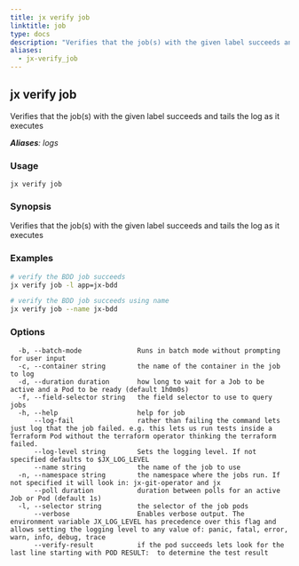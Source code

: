 ```yaml
---
title: jx verify job
linktitle: job
type: docs
description: "Verifies that the job(s) with the given label succeeds and tails the log as it executes ***Aliases**: logs*"
aliases:
  - jx-verify_job
---
```


## jx verify job

Verifies that the job(s) with the given label succeeds and tails the log as it executes

***Aliases**: logs*

### Usage

```
jx verify job
```

### Synopsis

Verifies that the job(s) with the given label succeeds and tails the log as it executes

### Examples

  ```bash
  # verify the BDD job succeeds
  jx verify job -l app=jx-bdd
  
  # verify the BDD job succeeds using name
  jx verify job --name jx-bdd

  ```
### Options

```
  -b, --batch-mode              Runs in batch mode without prompting for user input
  -c, --container string        the name of the container in the job to log
  -d, --duration duration       how long to wait for a Job to be active and a Pod to be ready (default 1h0m0s)
  -f, --field-selector string   the field selector to use to query jobs
  -h, --help                    help for job
      --log-fail                rather than failing the command lets just log that the job failed. e.g. this lets us run tests inside a Terraform Pod without the terraform operator thinking the terraform failed.
      --log-level string        Sets the logging level. If not specified defaults to $JX_LOG_LEVEL
      --name string             the name of the job to use
  -n, --namespace string        the namespace where the jobs run. If not specified it will look in: jx-git-operator and jx
      --poll duration           duration between polls for an active Job or Pod (default 1s)
  -l, --selector string         the selector of the job pods
      --verbose                 Enables verbose output. The environment variable JX_LOG_LEVEL has precedence over this flag and allows setting the logging level to any value of: panic, fatal, error, warn, info, debug, trace
      --verify-result           if the pod succeeds lets look for the last line starting with POD RESULT:  to determine the test result
```

